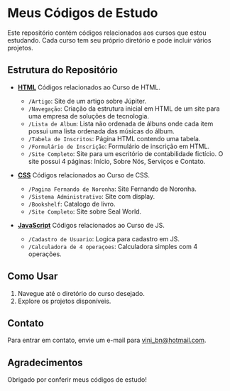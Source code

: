 # Meus Códigos de Estudo

Este repositório contém códigos relacionados aos cursos que estou estudando. Cada curso tem seu próprio diretório e pode incluir vários projetos.

## Estrutura do Repositório

- **[HTML](https://github.com/vini-fritzen/Estudos/tree/dbd3f07ec12206bf5feb3af72d82abf082e0b001/HTML)** Códigos relacionados ao Curso de HTML.
  - `/Artigo`: Site de um artigo sobre Júpiter.
  - `/Navegação`: Criação da estrutura inicial em HTML de um site para uma empresa de soluções de tecnologia.
  - `/Lista de Album`: Lista não ordenada de álbuns onde cada item possui uma lista ordenada das músicas do álbum.
  - `/Tabela de Inscritos`: Página HTML contendo uma tabela.
  - `/Formulário de Inscrição`: Formulário de inscrição em HTML.
  - `/Site Completo`: Site para um escritório de contabilidade fictício. O site possui 4 páginas: Início, Sobre Nós, Serviços e Contato.

- **[CSS](https://github.com/vini-fritzen/Estudos/tree/9f6bbd92e57bf046b034c9f4ea429b189bfeaa8c/CSS)** Códigos relacionados ao Curso de CSS.
  - `/Pagina Fernando de Noronha`: Site Fernando de Noronha.
  - `/Sistema Administrativo`: Site com display.
  - `/Bookshelf`: Catalogo de livro.
  - `/Site Completo`: Site sobre Seal World.

- **[JavaScript](https://github.com/vini-fritzen/Estudos/tree/9f6bbd92e57bf046b034c9f4ea429b189bfeaa8c/CSS)** Códigos relacionados ao Curso de JS.
  - `/Cadastro de Usuario`: Logica para cadastro em JS.
  - `/Calculadora de 4 operaçoes`: Calculadora simples com 4 operações.

## Como Usar

1. Navegue até o diretório do curso desejado.
2. Explore os projetos disponíveis.

## Contato

Para entrar em contato, envie um e-mail para vini_bn@hotmail.com.

## Agradecimentos

Obrigado por conferir meus códigos de estudo!
